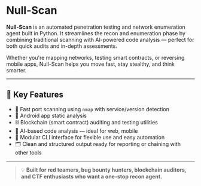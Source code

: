 # Null-Scan

**Null-Scan** is an automated penetration testing and network enumeration agent built in Python. It streamlines the recon and enumeration phase by combining traditional scanning with AI-powered code analysis — perfect for both quick audits and in-depth assessments.

Whether you're mapping networks, testing smart contracts, or reversing mobile apps, Null-Scan helps you move fast, stay stealthy, and think smarter.

---

## 🚀 Key Features

- 🔎 Fast port scanning using `nmap` with service/version detection  
- 📱 Android app static analysis
- ⛓️ Blockchain (smart contract) auditing and testing utilities  
- 🤖 AI-based code analysis  — ideal for web, mobile
- 🧩 Modular CLI interface for flexible use and easy automation  
- 🗂️ Clean and structured output ready for reporting or chaining with other tools  

---

> 💡 **Built for red teamers, bug bounty hunters, blockchain auditors, and CTF enthusiasts who want a one-stop recon agent.**
